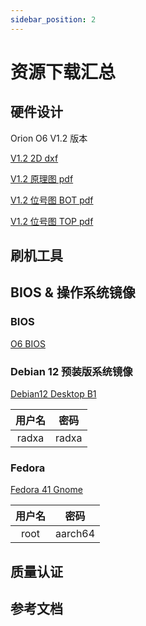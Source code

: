 ```yaml
---
sidebar_position: 2
---
```


# 资源下载汇总

## 硬件设计

Orion O6 V1.2 版本

[V1.2 2D dxf](https://dl.radxa.com)

[V1.2 原理图 pdf](https://dl.radxa.com/orion/o6/hw/radxa_orion_o6_v1.20_schematic.pdf)

[V1.2 位号图 BOT pdf](https://dl.radxa.com/orion/o6/hw/radxa_orion_o6_v1.20_Components_Placement_map_bot.pdf)

[V1.2 位号图 TOP pdf](https://dl.radxa.com/orion/o6/hw/radxa_orion_o6_v1.20_Components_Placement_map_top.pdf)

## 刷机工具

## BIOS & 操作系统镜像

### BIOS

[O6 BIOS](https://github.com/radxa-pkg/edk2-cix/releases)

### Debian 12 预装版系统镜像

[Debian12 Desktop B1](https://dl.radxa.com/orion/o6/images/debian/orion-o6-debian12-preinstalled-desktop-b1.img.gz)

| 用户名 | 密码  |
| :----: | :---: |
| radxa  | radxa |

### Fedora

[Fedora 41 Gnome](https://openkoji.iscas.ac.cn/pub/dist-repos/dl/Radxa/Orion-O6/images/fedora-disk-gnome-workstation_radxa_orion-o6_202501041239.raw.gz)

| 用户名 |  密码   |
| :----: | :-----: |
|  root  | aarch64 |

## 质量认证

## 参考文档
